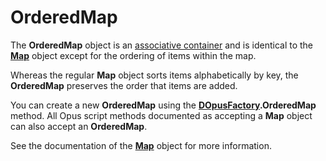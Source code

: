# OrderedMap

The **OrderedMap** object is an [associative container](http://en.wikipedia.org/wiki/Associative_container) and is identical to the **[Map](map.md)** object except for the ordering of items within the map.

Whereas the regular **Map** object sorts items alphabetically by key, the **OrderedMap** preserves the order that items are added.

You can create a new **OrderedMap** using the **[DOpusFactory](dopusfactory.md).OrderedMap** method. All Opus script methods documented as accepting a **Map** object can also accept an **OrderedMap**.

See the documentation of the **[Map](map.md)** object for more information.
